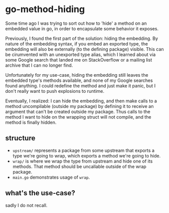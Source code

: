 # go-method-hiding

Some time ago I was trying to sort out how to 'hide' a method on an embedded value in go, in order
to encapsulate some behavior it exposes.

Previously, I found the first part of the solution: hiding the embedding. By nature of the embedding
syntax, if you embed an exported type, the embedding will also be externally (to the defining
package) visible. This can be cirumvented with an unexported type alias, which I learned about via
some Google search that landed me on StackOverflow or a mailing list archive that I can no longer
find.

Unfortunately for my use-case, hiding the embedding still leaves the embedded type's methods
available, and none of my Google searches found anything. I could redefine the method and just make
it panic, but I don't really want to push explosions to runtime.

Eventually, I realized: I can hide the embedding, and then make calls to a method uncompilable
(outside my package) by defining it to receive an argument that can't be created outside my package.
Thus calls to the method I want to hide on the wrapping struct will not compile, and the method is
finally hidden.

## structure

* `upstream/` represents a package from some upstream that exports a type we're going to wrap, which
    exports a method we're going to hide.
* `wrap/` is where we wrap the type from upstream and hide one of its methods. That method should be
    uncallable outside of the wrap package.
* `main.go` demonstrates usage of `wrap`.

## what's the use-case?

sadly I do not recall.
